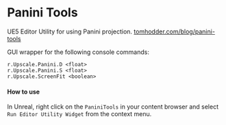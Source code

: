 # Panini Tools

UE5 Editor Utility for using Panini projection.
[tomhodder.com/blog/panini-tools](https://tomhodder.com/blog/panini-tools)

GUI wrapper for the following console commands:
```
r.Upscale.Panini.D <float>
r.Upscale.Panini.S <float>
r.Upscale.ScreenFit <boolean>
```
#### How to use
In Unreal, right click on the `PaniniTools` in your content browser and select `Run Editor Utility Widget` from the context menu.

